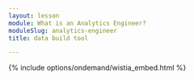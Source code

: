 ```yaml
---
layout: lesson
module: What is an Analytics Engineer?
moduleSlug: analytics-engineer
title: data build tool

---
```


{% include options/ondemand/wistia_embed.html %}

